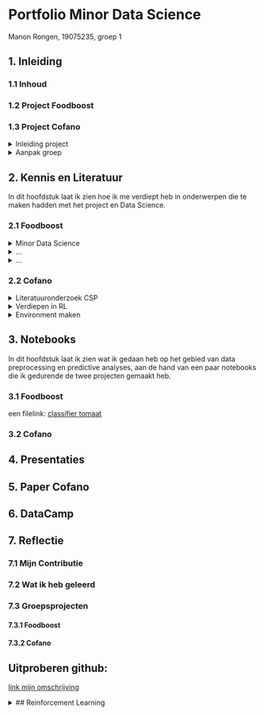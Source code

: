 # Portfolio Minor Data Science

Manon Rongen,
19075235,
groep 1

## 1. Inleiding
### 1.1 Inhoud

### 1.2 Project Foodboost

### 1.3 Project Cofano
<details>
  <summary>Inleiding project</summary>
  Dit project gaat over het optimaliseren van de processen bij containerterminals. Als schepen lang aan de kade liggen voor het in en uitladen van containers kost dit meer geld en dus wil het bedrijf Cofano dit zo snel mogelijk doen. Zij willen dat het vinden van een optimale aanpak geautomatiseerd wordt. Daar gaan wij ons mee bezig houden.
</details>

<details>
  <summary>Aanpak groep</summary>
  Wij hebben de 2 laatste periodes aan dit project gewerkt (8 weken).
  Toen wij startten besloten we maar een klein deel van het probleem aan te pakken. Namelijk de indeling op de kade, zonder rekening te houden met de volgorde van de containers die binnen komen. We maken de indeling dus zo, dat deze optimaal is voor schepen die ze op komen halen. Tijdens de eerste presentatie van dit project had ik (want ik zou presenteren) geprobeerd ons doel te verwoorden: "Het vinden van een indeling van containers in de terminal, zo dat de tijd dat de zeevaartschepen aan de kade liggen minimaal is." Zo zijn we later met de hele groep tot de volgende onderzoeksvraag gekomen: "...?"
   ...
</details>

## 2. Kennis en Literatuur
In dit hoofdstuk laat ik zien hoe ik me verdiept heb in onderwerpen die te maken hadden met het project en Data Science.

### 2.1 Foodboost
<details>
  <summary>Minor Data Science</summary>
    In deze eerste periode van de minor heb ik gewerkt aan **DataCamp Courses**, ben ik bij de **Lectures over Data Science** aanwezig geweest en heb ik in NoteBooks geexpirimenteerd met het maken van Simpele Modellen. Zo ben ik me gaan verdiepen in Data Science en heb ik ook veel geleerd over Classification modellen, wat hetgene is dat we voor dit project nodig zouden hebben.
</details>

<details>
  <summary>...</summary>
    ....
</details>

<details>
  <summary>...</summary>
    ....
</details>

### 2.2 Cofano
<details>
  <summary>Literatuuronderzoek CSP</summary>  
  In de eerste week heb ik Literatuuronderzoek gedaan en best wat papers gelezen over Het Container Stacking Problem, want ik kwam er achter dat dit redelijk leek op het probleem waar wij mee bezig zijn. Het gaat daar ook om terminalprocessen optimaliseren, zo dat schepen niet lang aan de kade hoeven te wachten. Er zijn veel verschillende kanten van dit probleem en ik heb meerdere papers gelezen die net anders het probleem aanpakte. Ik heb in [dit](link) document een samenvattingetje voor mezelf gemaakt van papers die ik nuttig vond (papers die ik minder relvant vond heb ik maar heel kort omschreven).
  Dit zijn de Linkjes naar de artikelen die ik in het document omschrijf:
  [1](link)
  [2](link)
  ...
</details>

<details>
  <summary>Verdiepen in RL</summary>
    We hadden bij andere groepen al gehoord dat zij Reinforcement Learning (RL) gebruikte toen wij begonnen aan het project. Jeroen had ons tijdens een van de eerste gesprekken ook RL uitgelegd en verteld waarom het handig was dit te gebruiken.
</details>

<details>
  <summary>Environment maken</summary>
    ....
</details>


## 3. Notebooks
In dit hoofdstuk laat ik zien wat ik gedaan heb op het gebied van data preprocessing en predictive analyses, aan de hand van een paar notebooks die ik gedurende de twee projecten gemaakt heb.

### 3.1 Foodboost
een filelink:
[classifier tomaat](https://github.com/ManonRongen/Portfolio-Minor-Data-Science/blob/main/P_Classifier_Tomaat_Foodboost%20(1).ipynb)

### 3.2 Cofano


## 4. Presentaties

## 5. Paper Cofano

## 6. DataCamp

## 7. Reflectie
### 7.1 Mijn Contributie

### 7.2 Wat ik heb geleerd

### 7.3 Groepsprojecten
#### 7.3.1 Foodboost
#### 7.3.2 Cofano

## Uitproberen github:

[link mijn omschrijving](https://github.com/ManonRongen/Portfolio-Minor-Data-Science/blob/main/Literatuuronderzoek%20Manon%20Rongen)

<details>
  <summary>## Reinforcement Learning</summary>
  
  ### RL bron
  ...
  
</details>
